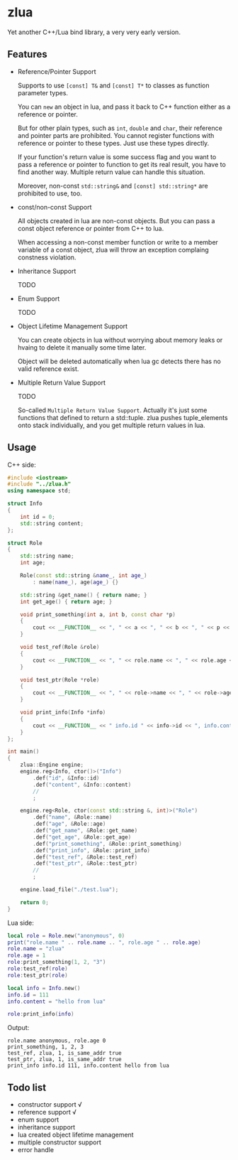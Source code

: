 # zlua
Yet another C++/Lua bind library, a very very early version.

## Features
* Reference/Pointer Support

    Supports to use `[const] T&` and `[const] T*` to classes as function parameter types.

    You can `new` an object in lua, and pass it back to C++ function either as a reference or pointer.

    But for other plain types, such as `int`, `double` and `char`, their reference and pointer parts are prohibited. You cannot register functions with reference or pointer to these types. Just use these types directly.

    If your function's return value is some success flag and you want to pass a reference or pointer to function to get its real result, you have to find another way. Multiple return value can handle this situation.

    Moreover, non-const `std::string&` and `[const] std::string*` are prohibited to use, too.

* const/non-const Support

    All objects created in lua are non-const objects. But you can pass a const object reference or pointer from C++ to lua.

    When accessing a non-const member function or write to a member variable of a const object, zlua will throw an exception complaing constness violation.

* Inheritance Support

    TODO

* Enum Support

    TODO

* Object Lifetime Management Support

    You can create objects in lua without worrying about memory leaks or hvaing to delete it manually some time later.

    Object will be deleted automatically when lua gc detects there has no valid reference exist.

* Multiple Return Value Support

    TODO

    So-called `Multiple Return Value Support`. Actually it's just some functions that defined to return a std::tuple. zlua pushes tuple_elements onto stack individually, and you get multiple return values in lua.

## Usage
C++ side:
````C++ test.cpp
#include <iostream>
#include "../zlua.h"
using namespace std;

struct Info
{
    int id = 0;
    std::string content;
};

struct Role
{
    std::string name;
    int age;

    Role(const std::string &name_, int age_)
        : name(name_), age(age_) {}

    std::string &get_name() { return name; }
    int get_age() { return age; }

    void print_something(int a, int b, const char *p)
    {
        cout << __FUNCTION__ << ", " << a << ", " << b << ", " << p << endl;
    }

    void test_ref(Role &role)
    {
        cout << __FUNCTION__ << ", " << role.name << ", " << role.age << ", is_same_addr " << boolalpha << (this == &role) << endl;
    }

    void test_ptr(Role *role)
    {
        cout << __FUNCTION__ << ", " << role->name << ", " << role->age << ", is_same_addr " << boolalpha << (this == role) << endl;
    }

    void print_info(Info *info)
    {
        cout << __FUNCTION__ << " info.id " << info->id << ", info.content " << info->content << endl;
    }
};

int main()
{
    zlua::Engine engine;
    engine.reg<Info, ctor()>("Info")
        .def("id", &Info::id)
        .def("content", &Info::content)
        //
        ;

    engine.reg<Role, ctor(const std::string &, int)>("Role")
        .def("name", &Role::name)
        .def("age", &Role::age)
        .def("get_name", &Role::get_name)
        .def("get_age", &Role::get_age)
        .def("print_something", &Role::print_something)
        .def("print_info", &Role::print_info)
        .def("test_ref", &Role::test_ref)
        .def("test_ptr", &Role::test_ptr)
        //
        ;

    engine.load_file("./test.lua");

    return 0;
}
````

Lua side:
````lua test.lua
local role = Role.new("anonymous", 0)
print("role.name " .. role.name .. ", role.age " .. role.age)
role.name = "zlua"
role.age = 1
role:print_something(1, 2, "3")
role:test_ref(role)
role:test_ptr(role)

local info = Info.new()
info.id = 111
info.content = "hello from lua"

role:print_info(info)
````

Output:
````shell
role.name anonymous, role.age 0
print_something, 1, 2, 3
test_ref, zlua, 1, is_same_addr true
test_ptr, zlua, 1, is_same_addr true
print_info info.id 111, info.content hello from lua
````

## Todo list
* constructor support √
* reference support √
* enum support
* inheritance support
* lua created object lifetime management
* multiple constructor support
* error handle
